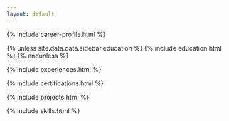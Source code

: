 ```yaml
---
layout: default
---
```



{% include career-profile.html %}

{% unless site.data.data.sidebar.education %}
  {% include education.html %}
{% endunless %}

{% include experiences.html %}

{% include certifications.html %}

{% include projects.html %}

{% include skills.html %}
